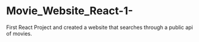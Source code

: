# Movie_Website_React-1-
First React Project and created a website that searches through a public api of movies.
